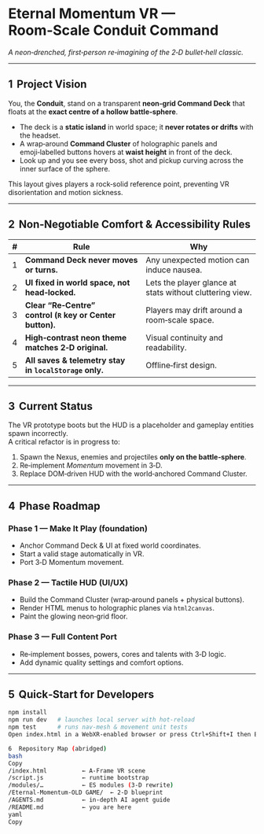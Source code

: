 # Eternal Momentum VR — Room‑Scale Conduit Command

_A neon‑drenched, first‑person re‑imagining of the 2‑D bullet‑hell classic._

---

## 1  Project Vision

You, the **Conduit**, stand on a transparent **neon‑grid Command Deck** that floats at the **exact centre of a hollow battle‑sphere**.  
* The deck is a **static island** in world space; it **never rotates or drifts** with the headset.  
* A wrap‑around **Command Cluster** of holographic panels and emoji‑labelled buttons hovers at **waist height** in front of the deck.  
* Look up and you see every boss, shot and pickup curving across the inner surface of the sphere.

This layout gives players a rock‑solid reference point, preventing VR disorientation and motion sickness. 

---

## 2  Non‑Negotiable Comfort & Accessibility Rules

| # | Rule | Why |
|---|------|-----|
| 1 | **Command Deck never moves or turns.** | Any unexpected motion can induce nausea. |
| 2 | **UI fixed in world space, not head‑locked.** | Lets the player glance at stats without cluttering view. |
| 3 | **Clear “Re‑Centre” control (`R` key or **Center** button).** | Players may drift around a room‑scale space. |
| 4 | **High‑contrast neon theme matches 2‑D original.** | Visual continuity and readability. |
| 5 | **All saves & telemetry stay in `localStorage` only.** | Offline‑first design. |

---

## 3  Current Status

The VR prototype boots but the HUD is a placeholder and gameplay entities spawn incorrectly.  
A critical refactor is in progress to:

1. Spawn the Nexus, enemies and projectiles **only on the battle‑sphere**.  
2. Re‑implement _Momentum_ movement in 3‑D.  
3. Replace DOM‑driven HUD with the world‑anchored Command Cluster. 

---

## 4  Phase Roadmap

### Phase 1 — Make It Play (foundation)
- Anchor Command Deck & UI at fixed world coordinates.  
- Start a valid stage automatically in VR.  
- Port 3‑D Momentum movement.

### Phase 2 — Tactile HUD (UI/UX)
- Build the Command Cluster (wrap‑around panels + physical buttons).  
- Render HTML menus to holographic planes via `html2canvas`.  
- Paint the glowing neon‑grid floor.

### Phase 3 — Full Content Port
- Re‑implement bosses, powers, cores and talents with 3‑D logic.  
- Add dynamic quality settings and comfort options.

---

## 5  Quick‑Start for Developers

```bash
npm install
npm run dev   # launches local server with hot‑reload
npm test      # runs nav‑mesh & movement unit tests
Open index.html in a WebXR‑enabled browser or press Ctrl+Shift+I then Enter VR in the emulator.

6  Repository Map (abridged)
bash
Copy
/index.html          ← A‑Frame VR scene
/script.js           ← runtime bootstrap
/modules/…           ← ES modules (3‑D rewrite)
/Eternal‑Momentum‑OLD GAME/  ← 2‑D blueprint
/AGENTS.md           ← in‑depth AI agent guide
/README.md           ← you are here
yaml
Copy
